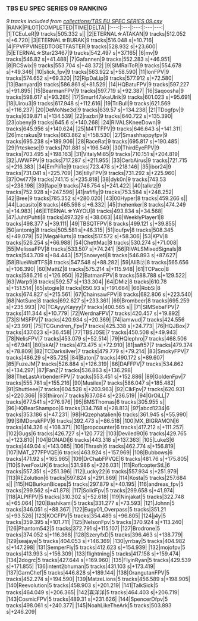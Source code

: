 ### TBS EU SPEC SERIES 09 RANKING
*9 tracks included from [collections/TBS EU SPEC SERIES 09.csv](/collections/TBS%20EU%20SPEC%20SERIES%2009.csv)*
|RANK|PILOT|COMPLETED|TIME|DELTA|
|:---:|:---|:---:|:---|---:|
|1|TCEuLeR|9 tracks|505.332 s||
|2|ETERNAL☆ATAKAN|9 tracks|512.052 s|+6.720|
|3|ETERNAL☆BURAK|9 tracks|516.048 s|+10.716|
|4|FPVFPVINEEDTOGETFASTER|9 tracks|528.932 s|+23.600|
|5|ETERNAL☆Star23467|9 tracks|542.497 s|+37.165|
|6|mv|9 tracks|546.82 s|+41.488|
|7|Gafannen|9 tracks|552.283 s|+46.951|
|8|RCSwix|9 tracks|553.704 s|+48.372|
|9|SIMRaiToR|9 tracks|554.678 s|+49.346|
|10|slick_fpv|9 tracks|563.922 s|+58.590|
|11|IonFPV|9 tracks|574.652 s|+69.320|
|12|RipDaLip|9 tracks|577.912 s|+72.580|
|13|Barnyard|9 tracks|586.861 s|+81.529|
|14|HQBatuFPV|9 tracks|597.227 s|+91.895|
|15|BearmanFPV|9 tracks|597.719 s|+92.387|
|16|Saqoosha|9 tracks|598.617 s|+93.285|
|17|Smurf47akaUlrik|9 tracks|601.023 s|+95.691|
|18|Uirou3|9 tracks|617.948 s|+112.616|
|19|TriBull|9 tracks|621.569 s|+116.237|
|20|DeMoNse3d|9 tracks|639.57 s|+134.238|
|21|TDogfpv|9 tracks|639.871 s|+134.539|
|22|razbri|9 tracks|640.722 s|+135.390|
|23|obeny|9 tracks|645.6 s|+140.268|
|24|RIVALSKneeDown|9 tracks|645.956 s|+140.624|
|25|M4TTFPV|9 tracks|646.643 s|+141.311|
|26|mcrakus|9 tracks|663.862 s|+158.530|
|27|Smashhappyfpv|9 tracks|695.238 s|+189.906|
|28|RaceRat|9 tracks|695.817 s|+190.485|
|29|frteskesc|9 tracks|701.881 s|+196.549|
|30|ThirdEyeFPV|9 tracks|703.495 s|+198.163|
|31|VitalyMi85|9 tracks|710.151 s|+204.819|
|32|JWWFPV|9 tracks|717.287 s|+211.955|
|33|CerbAirus|9 tracks|721.715 s|+216.383|
|34|EmPiiRe|9 tracks|723.478 s|+218.146|
|35|ibor24|9 tracks|731.041 s|+225.709|
|36|tillyFPV|9 tracks|731.292 s|+225.960|
|37|Owl77|9 tracks|741.15 s|+235.818|
|38|dyk0n|9 tracks|743.53 s|+238.198|
|39|fape|9 tracks|746.754 s|+241.422|
|40|talkrz|9 tracks|752.928 s|+247.596|
|41|rafifly|9 tracks|753.584 s|+248.252|
|42|Bree|9 tracks|785.352 s|+280.020|
|43|00Hyper|8 tracks|459.266 s||
|44|Lacasito|8 tracks|465.598 s|+6.332|
|45|thehenker|8 tracks|474.249 s|+14.983|
|46|ETERNAL☆YAYOU|8 tracks|493.834 s|+34.568|
|47|JuhtiPuhti|8 tracks|497.329 s|+38.063|
|48|WeeklyPlayer1|8 tracks|498.377 s|+39.111|
|49|TBSQTFPV|8 tracks|499.121 s|+39.855|
|50|antonig|8 tracks|505.581 s|+46.315|
|51|loufpv|8 tracks|508.345 s|+49.079|
|52|MegaHurts|8 tracks|517.572 s|+58.306|
|53|KPV|8 tracks|526.254 s|+66.988|
|54|ChettMac|8 tracks|530.274 s|+71.008|
|55|MelissaFPV|8 tracks|533.507 s|+74.241|
|56|RIVALSMixedSignals|8 tracks|543.709 s|+84.443|
|57|Snowyeti|8 tracks|546.893 s|+87.627|
|58|BlueWolfTFS|8 tracks|547.548 s|+88.282|
|59|AliB㋡|8 tracks|565.656 s|+106.390|
|60|MattiZ|8 tracks|575.214 s|+115.948|
|61|TCPaco|8 tracks|586.216 s|+126.950|
|62|BatmanFPV|8 tracks|588.788 s|+129.522|
|63|Warp9|8 tracks|592.57 s|+133.304|
|64|DMiz|8 tracks|610.78 s|+151.514|
|65|stogie|8 tracks|650.93 s|+191.664|
|66|RobSi|8 tracks|674.827 s|+215.561|
|67|ChainsawFPV|8 tracks|682.806 s|+223.540|
|68|NotSure|8 tracks|692.627 s|+233.361|
|69|Brombeer|8 tracks|695.259 s|+235.993|
|70|TCAyyyKayyy|7 tracks|400.565 s||
|71|SIMSebaFPV|7 tracks|411.344 s|+10.779|
|72|WerdnaFPV|7 tracks|420.457 s|+19.892|
|73|SIMSFPV|7 tracks|420.934 s|+20.369|
|74|iamwud|7 tracks|424.556 s|+23.991|
|75|TCGundren_Fpv|7 tracks|425.338 s|+24.773|
|76|HQJBox|7 tracks|437.023 s|+36.458|
|77|TBSJ0SE|7 tracks|450.508 s|+49.943|
|78|NelisFPV|7 tracks|453.079 s|+52.514|
|79|HQlephro|7 tracks|468.506 s|+67.941|
|80|skAt|7 tracks|473.475 s|+72.910|
|81|saft57|7 tracks|479.374 s|+78.809|
|82|TCDarksilver|7 tracks|479.779 s|+79.214|
|83|SmokyFPV|7 tracks|486.29 s|+85.725|
|84|Baton|7 tracks|490.172 s|+89.607|
|85|FuzeJM|7 tracks|526.884 s|+126.319|
|86|DAFFPV|7 tracks|534.862 s|+134.297|
|87|FanZ|7 tracks|536.863 s|+136.298|
|88|TheLastAirbenderFPV|7 tracks|553.451 s|+152.886|
|89|GoldenFpv|7 tracks|555.781 s|+155.216|
|90|Musilex|7 tracks|586.047 s|+185.482|
|91|Shuttleee|7 tracks|604.528 s|+203.963|
|92|ClkFpv|7 tracks|620.931 s|+220.366|
|93|thiiron|7 tracks|637.084 s|+236.519|
|94|GrOiLL|7 tracks|677.541 s|+276.976|
|95|BMSThomas|6 tracks|305.955 s||
|96|HQBearShampoo|6 tracks|334.768 s|+28.813|
|97|abcd1234|6 tracks|353.186 s|+47.231|
|98|HQzephatalien|6 tracks|361.945 s|+55.990|
|99|SIMDorukFPV|6 tracks|392.473 s|+86.518|
|100|MX_BIGRAMON|6 tracks|414.326 s|+108.371|
|101|propcounter|6 tracks|417.212 s|+111.257|
|102|Gugs|6 tracks|426.727 s|+120.772|
|103|Deviled90|6 tracks|429.765 s|+123.810|
|104|BONADI|6 tracks|443.318 s|+137.363|
|105|LukeS|6 tracks|449.04 s|+143.085|
|106|Thrash|6 tracks|462.774 s|+156.819|
|107|MAT_277FPVQE|6 tracks|463.924 s|+157.969|
|108|Bubbows|6 tracks|471.92 s|+165.965|
|109|DrChabFPVQE|6 tracks|481.76 s|+175.805|
|110|SilverFoxUK|6 tracks|531.986 s|+226.031|
|111|RoflcopterStL|6 tracks|557.351 s|+251.396|
|112|Lucky22|6 tracks|557.934 s|+251.979|
|113|REZolution|6 tracks|597.824 s|+291.869|
|114|Kosta|5 tracks|257.684 s||
|115|HQBurkanBiceps|5 tracks|297.879 s|+40.195|
|116|andreas_fpv|5 tracks|299.562 s|+41.878|
|117|SolidFpv|5 tracks|299.658 s|+41.974|
|118|ALPIFPV|5 tracks|310.302 s|+52.618|
|119|Ninjakat|5 tracks|322.748 s|+65.064|
|120|Bashikami|5 tracks|331.277 s|+73.593|
|121|Johnn|5 tracks|346.051 s|+88.367|
|122|Eugy01_Overpass|5 tracks|351.21 s|+93.526|
|123|KOCFPV|5 tracks|354.489 s|+96.805|
|124|j4y|5 tracks|359.395 s|+101.711|
|125|NelsonFpv|5 tracks|370.924 s|+113.240|
|126|Phantom542|5 tracks|372.791 s|+115.107|
|127|Brodrone|5 tracks|374.052 s|+116.368|
|128|SzeryfxD|5 tracks|396.463 s|+138.779|
|129|seajaye|5 tracks|404.053 s|+146.369|
|130|yrrbay|5 tracks|404.982 s|+147.298|
|131|SemperFly|5 tracks|412.623 s|+154.939|
|132|mojofpv|5 tracks|413.993 s|+156.309|
|133|flightning|5 tracks|417.158 s|+159.474|
|134|2dogrc|5 tracks|427.644 s|+169.960|
|135|FlyinRyan|5 tracks|429.539 s|+171.855|
|136|intent2bhuman|5 tracks|431.103 s|+173.419|
|137|GarnChef|5 tracks|446.828 s|+189.144|
|138|OrangutanFPV|5 tracks|452.274 s|+194.590|
|139|MatzeLions|5 tracks|456.589 s|+198.905|
|140|Reevolution|5 tracks|458.903 s|+201.219|
|141|TalkSick|5 tracks|464.049 s|+206.365|
|142|喜洋洋|5 tracks|464.403 s|+206.719|
|143|CosmicFPV|5 tracks|489.31 s|+231.626|
|144|SpencerDfpv|5 tracks|498.061 s|+240.377|
|145|NoahLikeTheArk|5 tracks|503.893 s|+246.209|
